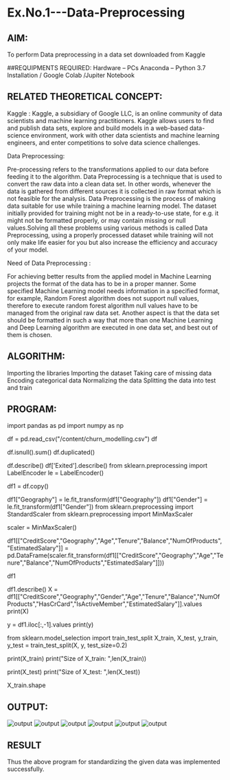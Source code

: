 # Ex.No.1---Data-Preprocessing
## AIM:

To perform Data preprocessing in a data set downloaded from Kaggle

##REQUIPMENTS REQUIRED:
Hardware – PCs
Anaconda – Python 3.7 Installation / Google Colab /Jupiter Notebook

## RELATED THEORETICAL CONCEPT:

Kaggle :
Kaggle, a subsidiary of Google LLC, is an online community of data scientists and machine learning practitioners. Kaggle allows users to find and publish data sets, explore and build models in a web-based data-science environment, work with other data scientists and machine learning engineers, and enter competitions to solve data science challenges.

Data Preprocessing:

Pre-processing refers to the transformations applied to our data before feeding it to the algorithm. Data Preprocessing is a technique that is used to convert the raw data into a clean data set. In other words, whenever the data is gathered from different sources it is collected in raw format which is not feasible for the analysis.
Data Preprocessing is the process of making data suitable for use while training a machine learning model. The dataset initially provided for training might not be in a ready-to-use state, for e.g. it might not be formatted properly, or may contain missing or null values.Solving all these problems using various methods is called Data Preprocessing, using a properly processed dataset while training will not only make life easier for you but also increase the efficiency and accuracy of your model.

Need of Data Preprocessing :

For achieving better results from the applied model in Machine Learning projects the format of the data has to be in a proper manner. Some specified Machine Learning model needs information in a specified format, for example, Random Forest algorithm does not support null values, therefore to execute random forest algorithm null values have to be managed from the original raw data set.
Another aspect is that the data set should be formatted in such a way that more than one Machine Learning and Deep Learning algorithm are executed in one data set, and best out of them is chosen.


## ALGORITHM:
Importing the libraries
Importing the dataset
Taking care of missing data
Encoding categorical data
Normalizing the data
Splitting the data into test and train

## PROGRAM:
import pandas as pd
import numpy as np

df = pd.read_csv("/content/churn_modelling.csv")
df

df.isnull().sum()
df.duplicated()

df.describe()
df['Exited'].describe()
from sklearn.preprocessing import LabelEncoder
le = LabelEncoder()

df1 = df.copy()

df1["Geography"] = le.fit_transform(df1["Geography"])
df1["Gender"] = le.fit_transform(df1["Gender"])
from sklearn.preprocessing import StandardScaler
from sklearn.preprocessing import MinMaxScaler

scaler = MinMaxScaler()

df1[["CreditScore","Geography","Age","Tenure","Balance","NumOfProducts","EstimatedSalary"]] = pd.DataFrame(scaler.fit_transform(df1[["CreditScore","Geography","Age","Tenure","Balance","NumOfProducts","EstimatedSalary"]]))

df1

df1.describe()
X = df1[["CreditScore","Geography","Gender","Age","Tenure","Balance","NumOfProducts","HasCrCard","IsActiveMember","EstimatedSalary"]].values
print(X)

y = df1.iloc[:,-1].values
print(y)

from sklearn.model_selection import train_test_split
X_train, X_test, y_train, y_test = train_test_split(X, y, test_size=0.2)

print(X_train)
print("Size of X_train: ",len(X_train))

print(X_test)
print("Size of X_test: ",len(X_test))

X_train.shape

## OUTPUT:
![output]()
![output]()
![output]()
![output]()
![output]()
![output]()

## RESULT
Thus the above program for standardizing the given data was implemented successfully.
